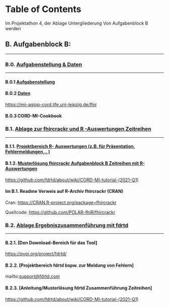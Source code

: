 # Table of Contents 
Im Projektathon 4, der Ablage Untergliederung Von Aufgabenblock B werden
## B.      Aufgabenblock B: 
---
### B.0.             [Aufgabenstellung & Daten](../Aufgabenblock_B/b_0_aufgabenstellung_und_daten/)
---
#### B.0.1            [Aufgabenstellung](../Aufgabenblock_B/b_0_aufgabenstellung_und_daten//b_0_1_aufgabenstellung/)

#### B.0.2            [Daten](../Aufgabenblock_B/b_0_aufgabenstellung_und_daten/b_0_2_daten/)

<https://mii-agiop-cord.life.uni-leipzig.de/fhir>

#### B.0.3            CORD-MI-Cookbook

### B.1.             [Ablage zur fhircrackr und R -Auswertungen Zeitreihen](../Aufgabenblock_B/b_1_ablage_zur_fhircrackr_und_r_auswertungen_zeitreihen/) 
---
#### B.1.1.           [Projektbereich R- Auswertungen (z.B. für Präsentation, Fehlermeldungen,.. )](../Aufgabenblock_B/b_1_ablage_zur_fhircrackr_und_r_auswertungen_zeitreihen/b_1_1_projektbereich_r_auswertungen/)

#### B.1.2.           [Musterlösung fhircrackr Aufgabenblock B Zeitreihen mit R-Auswertungen](../Aufgabenblock_B/b_1_ablage_zur_fhircrackr_und_r_auswertungen_zeitreihen/b_1_2_musterloesung/)

<https://github.com/fdrtd/about/wiki/CORD-MI-tutorial-(2021-Q1)>

#### Im B.1. Readme Verweis auf R-Archiv fhircrackr (CRAN) 

Cran: <https://CRAN.R-project.org/package=fhircrackr>

Quellcode: <https://github.com/POLAR-fhiR/fhircrackr>

### B.2.             [Ablage Ergebniszusammenführung mit fdrtd](../Aufgabenblock_B/b_2_ablage_ergebniszusammenführung_mit_fdrtd/) 
---
#### B.2.1.           [Den Download-Bereich für das Tool]

<https://pypi.org/project/fdrtd/>

#### B.2.2.           [Projektbereich fdrtd bspw. zur Meldung von Fehlern]

mailto:<support@fdrtd.com>

#### B.2.3.           [Anleitung/Musterlösung fdrtd Zusammenführung Zeitreihen]

<https://github.com/fdrtd/about/wiki/CORD-MI-tutorial-(2021-Q1)>
